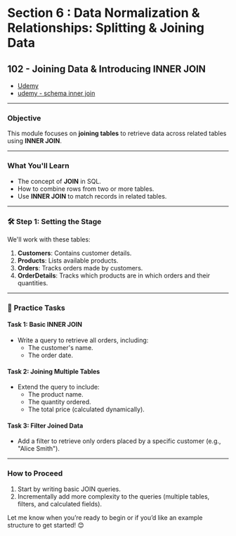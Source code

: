 # Section 6 : Data Normalization & Relationships: Splitting & Joining Data

## **102 - Joining Data & Introducing INNER JOIN**

- [Udemy](https://www.udemy.com/course/sql-the-complete-developers-guide-mysql-postgresql/learn/lecture/28877114#overview)
- [udemy - schema inner join](img/inner-join.png)

---

### **Objective**

This module focuses on **joining tables** to retrieve data across related tables using **INNER JOIN**.

---

### **What You'll Learn**

- The concept of **JOIN** in SQL.
- How to combine rows from two or more tables.
- Use **INNER JOIN** to match records in related tables.

---

### 🛠️ **Step 1: Setting the Stage**

We'll work with these tables:

1. **Customers**: Contains customer details.
2. **Products**: Lists available products.
3. **Orders**: Tracks orders made by customers.
4. **OrderDetails**: Tracks which products are in which orders and their quantities.

---

### 🧩 **Practice Tasks**

#### **Task 1: Basic INNER JOIN**

- Write a query to retrieve all orders, including:
  - The customer's name.
  - The order date.

#### **Task 2: Joining Multiple Tables**

- Extend the query to include:
  - The product name.
  - The quantity ordered.
  - The total price (calculated dynamically).

#### **Task 3: Filter Joined Data**

- Add a filter to retrieve only orders placed by a specific customer (e.g., "Alice Smith").

---

### **How to Proceed**

1. Start by writing basic JOIN queries.
2. Incrementally add more complexity to the queries (multiple tables, filters, and calculated fields).

Let me know when you’re ready to begin or if you’d like an example structure to get started! 😊
